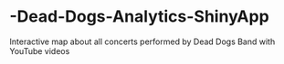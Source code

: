 # -Dead-Dogs-Analytics-ShinyApp
Interactive map about all concerts performed by Dead Dogs Band with YouTube videos
